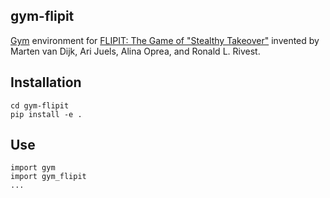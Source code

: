 ## gym-flipit

[Gym](https://gym.openai.com/) environment for [FLIPIT: The Game of "Stealthy Takeover"](http://www.arijuels.com/wp-content/uploads/2013/09/vDJOR13.pdf) invented by Marten van Dijk, Ari Juels, Alina Oprea, and Ronald L. Rivest.

## Installation

```
cd gym-flipit
pip install -e .
```

## Use
```
import gym
import gym_flipit
...
```
